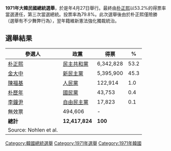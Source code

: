 **1971年大韓民國總統選舉**，於是年4月27日舉行。最終由[朴正熙](../Page/朴正熙.md "wikilink")以53.2%的得票率當選連任，第三次當選總統。投票率為79.8%。此次選舉後由於朴正熙僅險勝（選舉有不少舞弊行為），翌年籍維新憲法強化獨裁統治。

## 選舉結果

| 參選人                                                 | 政黨                                                             | 得票        | %    |
| --------------------------------------------------- | -------------------------------------------------------------- | --------- | ---- |
| [朴正熙](../Page/朴正熙.md "wikilink")                    | [民主共和黨](https://zh.wikipedia.org/wiki/民主共和黨_\(韓國\) "wikilink") | 6,342,828 | 53.2 |
| [金大中](../Page/金大中.md "wikilink")                    | [新民主黨](https://zh.wikipedia.org/wiki/新民主黨 "wikilink")          | 5,395,900 | 45.3 |
| [陳福基](https://zh.wikipedia.org/wiki/陳福基 "wikilink") | [人民黨](https://zh.wikipedia.org/wiki/人民黨 "wikilink")            | 122,914   | 1.0  |
| [朴歷年](https://zh.wikipedia.org/wiki/朴歷年 "wikilink") | [國民黨](https://zh.wikipedia.org/wiki/國民黨_\(韓國\) "wikilink")     | 43,753    | 0.4  |
| [李鐘尹](https://zh.wikipedia.org/wiki/李鐘尹 "wikilink") | [自由民主黨](https://zh.wikipedia.org/wiki/自由民主黨_\(韓國\) "wikilink") | 17,823    | 0.1  |
| 無效票                                                 | 494,606                                                        | \-        |      |
| **總計**                                              | **12,417,824**                                                 | **100**   |      |
| Source: Nohlen et al.                               |                                                                |           |      |

[Category:韓國總統選舉](https://zh.wikipedia.org/wiki/Category:韓國總統選舉 "wikilink") [Category:1971年選舉](https://zh.wikipedia.org/wiki/Category:1971年選舉 "wikilink") [Category:1971年韓國](https://zh.wikipedia.org/wiki/Category:1971年韓國 "wikilink")